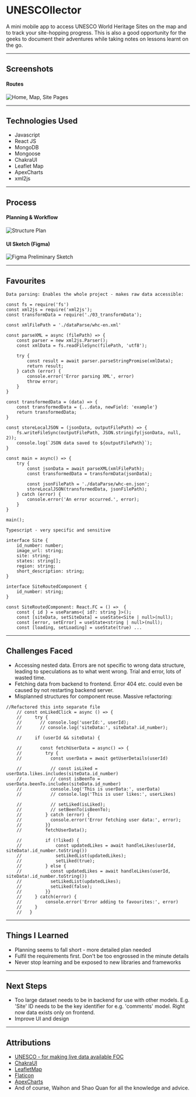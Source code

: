 # UNESCOllector

A mini mobile app to access UNESCO World Heritage Sites on the map and to track your site-hopping progress. This is also a good opportunity for the geeks to document their adventures while taking notes on lessons learnt on the go. 

***

## Screenshots
#### Routes
![Home, Map, Site Pages](src/assets/readme-01-screenshots-01.png)

***
## Technologies Used
* Javascript
* React JS 
* MongoDB
* Mongoose
* ChakraUI
* Leaflet Map 
* ApexCharts
* xml2js 

***
## Process
#### Planning & Workflow
![Structure Plan](src/assets/readme-02-erd.jpg)

#### UI Sketch (Figma)
![Figma Preliminary Sketch](src/assets/readme-03-figma-prelim.jpg)

***
## Favourites

```
Data parsing: Enables the whole project - makes raw data accessible:

const fs = require('fs')
const xml2js = require('xml2js');
const transformData = require('./03_transformData');

const xmlFilePath = './dataParse/whc-en.xml'

const parseXML = async (filePath) => {
    const parser = new xml2js.Parser(); 
    const xmlData = fs.readFileSync(filePath, 'utf8'); 

    try {
        const result = await parser.parseStringPromise(xmlData);
        return result; 
    } catch (error) {
        console.error('Error parsing XML', error)
        throw error; 
    }
}

const transformedData = (data) => {
    const transformedData = {...data, newField: 'example'}
    return transformedData; 
}

const storeLocalJSON = (jsonData, outputFilePath) => {
    fs.writeFileSync(outputFilePath, JSON.stringify(jsonData, null, 2));
    console.log(`JSON data saved to ${outputFilePath}`);
}

const main = async() => {
    try {
        const jsonData = await parseXML(xmlFilePath);
        const transformedData = transformData(jsonData);

        const jsonFilePath = './dataParse/whc-en.json';
        storeLocalJSON(transformedData, jsonFilePath);
    } catch (error) {
        console.error('An error occurred.', error); 
    }
}

main(); 

```

```
Typescript - very specific and sensitive

interface Site {
    id_number: number; 
    image_url: string; 
    site: string; 
    states: string[];
    region: string; 
    short_description: string; 
}

interface SiteRoutedComponent {
    id_number: string; 
}

const SiteRoutedComponent: React.FC = () =>  {
    const { id } = useParams<{ id?: string }>(); 
    const [siteData, setSiteData] = useState<Site | null>(null); 
    const [error, setError] = useState<string | null>(null); 
    const [loading, setLoading] = useState(true) ...

```

***
## Challenges Faced 
* Accessing nested data. Errors are not specific to wrong data structure, leading to speculations as to what went wrong. Trial and error, lots of wasted time. 
* Fetching data from backend to frontend. Error 404 etc. could even be caused by not restarting backend server. 
* Misplanned structures for component reuse. Massive refactoring: 

```
//Refactored this into separate file
    // const onLikedClick = async () => {
    //     try {
    //       // console.log('userId:', userId);
    //       // console.log('siteData:', siteData?.id_number);

    //     if (userId && siteData) {

    //       const fetchUserData = async() => {
    //         try {
    //           const userData = await getUserDetails(userId)
              
    //           // const isLiked = userData.likes.includes(siteData.id_number)
    //           // const isBeenTo = userData.beenTo.includes(siteData.id_number)
    //           console.log('This is userData:', userData)
    //           // console.log('This is user likes:', userLikes)

    //           // setLiked(isLiked);
    //           // setBeenTo(isBeenTo);
    //         } catch (error) {
    //           console.error('Error fetching user data:', error); 
    //         }}
    //         fetchUserData();

    //         if (!liked) {
    //             const updatedLikes = await handleLikes(userId, siteData!.id_number.toString())
    //             setLikedList(updatedLikes);
    //             setLiked(true); 
    //         } else {
    //           const updatedLikes = await handleLikes(userId, siteData!.id_number.toString())
    //           setLikedList(updatedLikes);
    //           setLiked(false); 
    //         }}
    //     } catch(error) {
    //         console.error('Error adding to favourites:', error)
    //     }
    //   } 

```

***
## Things I Learned
* Planning seems to fall short - more detailed plan needed
* Fulfil the requirements first. Don't be too engrossed in the minute details
* Never stop learning and be exposed to new libraries and frameworks

***
## Next Steps
* Too large dataset needs to be in backend for use with other models. E.g. 'Site' ID needs to be the key identifier for e.g. 'comments' model. Right now data exists only on frontend. 
* Improve UI and design

***
## Attributions
* [UNESCO - for making live data available FOC](https://whc.unesco.org/en/syndication)
* [ChakraUI](https://v2.chakra-ui.com/getting-started)
* [LeafletMap](https://leafletjs.com/)
* [Flaticon](https://www.flaticon.com/)
* [ApexCharts](https://apexcharts.com/docs/react-charts/)
* And of course, Waihon and Shao Quan for all the knowledge and advice.  


